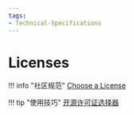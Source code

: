 ```yaml
---
tags:
- Technical-Specifications
---
```


# Licenses

!!! info "社区规范"
    [Choose a License](https://choosealicense.com/)

!!! tip "使用技巧"
    [开源许可证选择器](https://kaiyuanshe.github.io/license-tool/)
